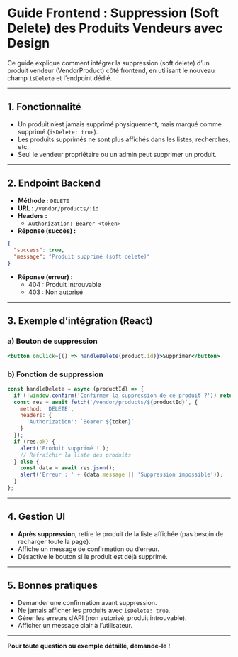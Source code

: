 # Guide Frontend : Suppression (Soft Delete) des Produits Vendeurs avec Design

Ce guide explique comment intégrer la suppression (soft delete) d’un produit vendeur (VendorProduct) côté frontend, en utilisant le nouveau champ `isDelete` et l’endpoint dédié.

---

## 1. Fonctionnalité
- Un produit n’est jamais supprimé physiquement, mais marqué comme supprimé (`isDelete: true`).
- Les produits supprimés ne sont plus affichés dans les listes, recherches, etc.
- Seul le vendeur propriétaire ou un admin peut supprimer un produit.

---

## 2. Endpoint Backend
- **Méthode :** `DELETE`
- **URL :** `/vendor/products/:id`
- **Headers :**
  - `Authorization: Bearer <token>`
- **Réponse (succès) :**
```json
{
  "success": true,
  "message": "Produit supprimé (soft delete)"
}
```
- **Réponse (erreur) :**
  - 404 : Produit introuvable
  - 403 : Non autorisé

---

## 3. Exemple d’intégration (React)

### a) Bouton de suppression
```jsx
<button onClick={() => handleDelete(product.id)}>Supprimer</button>
```

### b) Fonction de suppression
```js
const handleDelete = async (productId) => {
  if (!window.confirm('Confirmer la suppression de ce produit ?')) return;
  const res = await fetch(`/vendor/products/${productId}`, {
    method: 'DELETE',
    headers: {
      'Authorization': `Bearer ${token}`
    }
  });
  if (res.ok) {
    alert('Produit supprimé !');
    // Rafraîchir la liste des produits
  } else {
    const data = await res.json();
    alert('Erreur : ' + (data.message || 'Suppression impossible'));
  }
};
```

---

## 4. Gestion UI
- **Après suppression**, retire le produit de la liste affichée (pas besoin de recharger toute la page).
- Affiche un message de confirmation ou d’erreur.
- Désactive le bouton si le produit est déjà supprimé.

---

## 5. Bonnes pratiques
- Demander une confirmation avant suppression.
- Ne jamais afficher les produits avec `isDelete: true`.
- Gérer les erreurs d’API (non autorisé, produit introuvable).
- Afficher un message clair à l’utilisateur.

---

**Pour toute question ou exemple détaillé, demande-le !** 
 